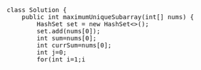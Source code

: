 <pre>
class Solution {
    public int maximumUniqueSubarray(int[] nums) {
        HashSet<Integer> set = new HashSet<>();
        set.add(nums[0]);
        int sum=nums[0];
        int currSum=nums[0];
        int j=0;
        for(int i=1;i<nums.length;i++){
            while(set.contains(nums[i])){
                currSum-=nums[j];
                set.remove(nums[j++]);
            }
            set.add(nums[i]);
            currSum+=nums[i];
            sum=Math.max(sum,currSum);
        }
        sum=Math.max(sum,currSum);
        return sum;
    }
}
</pre>

